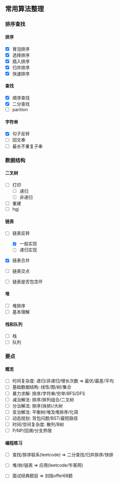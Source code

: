## 常用算法整理

### 排序查找
#### 排序  
- [x] 冒泡排序
- [x] 选择排序
- [x] 插入排序
- [x] 归并排序
- [x] 快速排序

#### 查找
- [x] 顺序查找  
- [x] 二分查找
- [ ] parition

#### 字符串
- [x] 句子反转 
- [ ] 回文串  
- [ ] 最长不重复子串    

### 数据结构  
#### 二叉树  
- [ ] 打印  
  - [ ] 递归  
  - [ ] 非递归  
- [ ] 重建
- [ ] hgj

#### 链表
- [ ] 链表反转
  - [x] 一般实现
  - [ ] 递归实现
- [x] 链表合并  
- [ ] 链表交点
- [ ] 链表是否包含环


####  堆
- [ ] 堆排序  
- [ ] 基本理解 

####  栈和队列
- [ ] 栈  
- [ ] 队列

### 要点
#### 概览  
- [ ] 时间复杂度: 递归/非递归/增长次数 => 最优/最差/平均
- [ ] 基础数据结构: 线性/图/树/集合 
- [ ] 暴力求解: 排序/字符串/穷举/BFS/DFS  
- [ ] 减治解法: 排序/排列组合/二叉树  
- [ ] 分治解法: 排序(快排)/大树  
- [ ] 变治解法: 平衡树/堆及堆排序/化简  
- [ ] 动态规划: 背包问题/BST/最短路径
- [ ] 时间/空间复杂度: 散列/B树
- [ ]  P/NP/回溯/分支界限

#### 编程练习
- [ ] 查找/排序联系(leetcode) => 二分查找/归并排序/快排
- [ ] 堆/树/链表 => 应用(leetcode/牛客网)
- [ ] 面试经典题目 => 剑指offer68题






